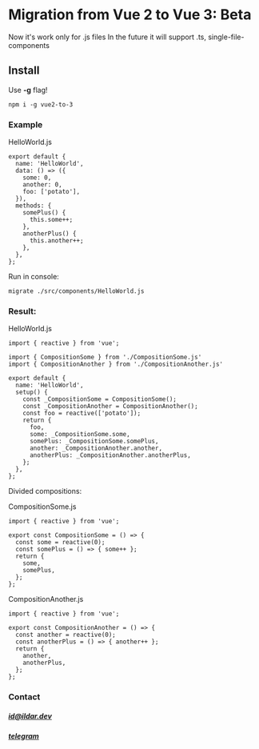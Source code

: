 # Migration from Vue 2 to Vue 3: Beta
Now it's work only for .js files
In the future it will support .ts, single-file-components

## Install
Use **-g** flag!
```
npm i -g vue2-to-3
```

### Example

HelloWorld.js
```
export default {
  name: 'HelloWorld',
  data: () => ({
    some: 0,
    another: 0,
    foo: ['potato'],
  }),
  methods: {
    somePlus() {
      this.some++;
    },
    anotherPlus() {
      this.another++;
    },
  },
};
```
Run in console:
```
migrate ./src/components/HelloWorld.js
```

### Result:

HelloWorld.js
```
import { reactive } from 'vue';

import { CompositionSome } from './CompositionSome.js'
import { CompositionAnother } from './CompositionAnother.js'

export default {
  name: 'HelloWorld',
  setup() {
    const _CompositionSome = CompositionSome();
    const _CompositionAnother = CompositionAnother();
    const foo = reactive(['potato']);
    return {
      foo,
      some: _CompositionSome.some,
      somePlus: _CompositionSome.somePlus,
      another: _CompositionAnother.another,
      anotherPlus: _CompositionAnother.anotherPlus,
    };
  },
};
```
Divided compositions:

CompositionSome.js
```
import { reactive } from 'vue';

export const CompositionSome = () => {
  const some = reactive(0);
  const somePlus = () => { some++ };
  return {
    some,
    somePlus,
  };
};
```
CompositionAnother.js
```
import { reactive } from 'vue';

export const CompositionAnother = () => {
  const another = reactive(0);
  const anotherPlus = () => { another++ };
  return {
    another,
    anotherPlus,
  };
};
```


### Contact

##### [id@ildar.dev](mailto:id@ildar.dev)
##### [telegram](https://t.me/ildardev)

